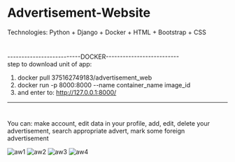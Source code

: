 # Advertisement-Website
Technologies: Python + Django + Docker + HTML + Bootstrap + CSS
#
--------------------------DOCKER--------------------------
</br>step to download unit of app:
1) docker pull 375162749183/advertisement_web
2) docker run -p 8000:8000 --name container_name image_id
3) and enter to: http://127.0.0.1:8000/  
----------------------------------------------------------
#
You can:
make account, edit data in your profile, 
add, edit, delete your advertisement, 
search appropriate advert, 
mark some foreign advertisement

![aw1](https://user-images.githubusercontent.com/79859600/118150456-dd4aa600-b412-11eb-96c6-6296e4b87cf9.png)
![aw2](https://user-images.githubusercontent.com/79859600/118150461-de7bd300-b412-11eb-8d66-228d86cdeefc.png)
![aw3](https://user-images.githubusercontent.com/79859600/118150587-023f1900-b413-11eb-821f-a84797eededd.png)
![aw4](https://user-images.githubusercontent.com/79859600/118150489-e6d40e00-b412-11eb-973a-2e4aec6c9fd4.png)
